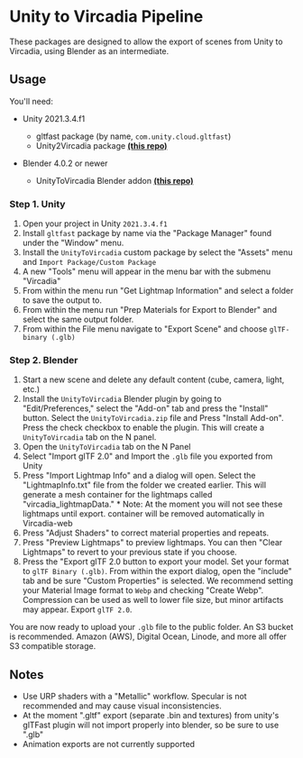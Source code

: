 # Unity to Vircadia Pipeline

These packages are designed to allow the export of scenes from Unity to Vircadia, using Blender as an intermediate.

## Usage

You'll need:

- Unity 2021.3.4.f1
  
  - gltfast package (by name, `com.unity.cloud.gltfast`)
  - Unity2Vircadia package [**(this repo)**](https://github.com/vircadia/unity-to-vircadia-pipeline/raw/master/dist/Unity2Vircadia_v1.0.3.unitypackage)

- Blender 4.0.2 or newer
  
  - UnityToVircadia Blender addon [**(this repo)**](https://github.com/vircadia/unity-to-vircadia-pipeline/raw/master/dist/UnityToVircadia_BlenderAddon_v1.0.3.zip)

### Step 1. Unity

1. Open your project in Unity `2021.3.4.f1`
2. Install `gltfast` package by name via the "Package Manager" found under the "Window" menu.
3. Install the `UnityToVircadia` custom package by select the "Assets" menu and `Import Package/Custom Package`
4. A new "Tools" menu will appear in the menu bar with the submenu "Vircadia"
5. From within the menu run "Get Lightmap Information" and select a folder to save the output to.
6. From within the menu run "Prep Materials for Export to Blender" and select the same output folder.
7. From within the File menu navigate to "Export Scene" and choose `glTF-binary (.glb)`

### Step 2. Blender

1. Start a new scene and delete any default content (cube, camera, light, etc.)
2. Install the `UnityToVircadia` Blender plugin by going to "Edit/Preferences," select the "Add-on" tab and press the "Install" button. Select the `UnityToVircadia.zip` file and Press "Install Add-on". Press the check checkbox to enable the plugin. This will create a `UnityToVircadia` tab on the N panel.
3. Open the `UnityToVircadia` tab on the N Panel
4. Select "Import glTF 2.0" and Import the `.glb` file you exported from Unity
5. Press "Import Lightmap Info" and a dialog will open. Select the "LightmapInfo.txt" file from the folder we created earlier. This will generate a mesh container for the lightmaps called "vircadia_lightmapData." \* Note: At the moment you will not see these lightmaps until export. container will be removed automatically in Vircadia-web
6. Press "Adjust Shaders" to correct material properties and repeats.
7. Press "Preview Lightmaps" to preview lightmaps. You can then "Clear Lightmaps" to revert to your previous state if you choose.
8. Press the "Export glTF 2.0 button to export your model. Set your format to `glTF Binary (.glb)`. From within the export dialog, open the "include" tab and be sure "Custom Properties" is selected. We recommend setting your Material Image format to `Webp` and checking "Create Webp". Compression can be used as well to lower file size, but minor artifacts may appear. Export `glTF 2.0`.

You are now ready to upload your `.glb` file to the public folder. An S3 bucket is recommended. Amazon (AWS), Digital Ocean, Linode, and more all offer S3 compatible storage.

## Notes

- Use URP shaders with a "Metallic" workflow. Specular is not recommended and may cause visual inconsistencies.
- At the moment ".gltf" export (separate .bin and textures) from unity's glTFast plugin will not import properly into blender, so be sure to use ".glb"
- Animation exports are not currently supported
